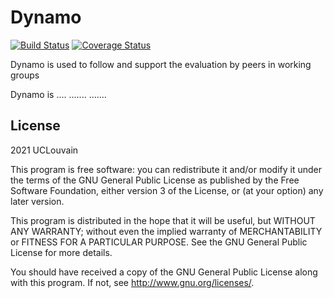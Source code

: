 # Dynamo #

[![Build Status](https://api.travis-ci.org/Palumdo/moodle-mod_dynamo.png)](https://api.travis-ci.org/Palumdo/moodle-mod_dynamo)
[![Coverage Status](https://coveralls.io/repos/github/Palumdo/moodle-mod_dynamo/badge.svg?branch=master)](https://coveralls.io/github/Palumdo/moodle-mod_dynamo?branch=master)

Dynamo is used to follow and support the evaluation by peers in working groups

Dynamo is ....
.......
.......

## License ##

2021 UCLouvain

This program is free software: you can redistribute it and/or modify it under
the terms of the GNU General Public License as published by the Free Software
Foundation, either version 3 of the License, or (at your option) any later
version.

This program is distributed in the hope that it will be useful, but WITHOUT ANY
WARRANTY; without even the implied warranty of MERCHANTABILITY or FITNESS FOR A
PARTICULAR PURPOSE.  See the GNU General Public License for more details.

You should have received a copy of the GNU General Public License along with
this program.  If not, see <http://www.gnu.org/licenses/>.

